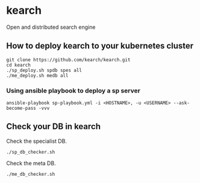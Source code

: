 # kearch
Open and distributed search engine

## How to deploy kearch to your kubernetes cluster
```
git clone https://github.com/kearch/kearch.git
cd kearch
./sp_deploy.sh spdb spes all
./me_deploy.sh medb all
```
### Using ansible playbook to deploy a sp server
```
ansible-playbook sp-playbook.yml -i <HOSTNAME>, -u <USERNAME> --ask-become-pass -vvv
```
## Check your DB in kearch
Check the specialist DB.
```
./sp_db_checker.sh
```
Check the meta DB.
```
./me_db_checker.sh
```
